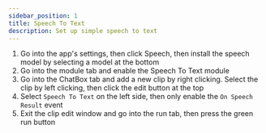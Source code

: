 ```yaml
---
sidebar_position: 1
title: Speech To Text
description: Set up simple speech to text
---
```


1. Go into the app's settings, then click Speech, then install the speech model by selecting a model at the bottom
2. Go into the module tab and enable the Speech To Text module
3. Go into the ChatBox tab and add a new clip by right clicking. Select the clip by left clicking, then click the edit button at the top
4. Select `Speech To Text` on the left side, then only enable the `On Speech Result` event
5. Exit the clip edit window and go into the run tab, then press the green run button